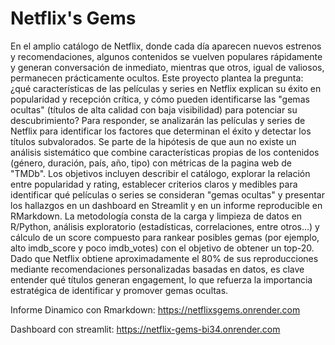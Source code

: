 # Netflix's Gems

En el amplio catálogo de Netflix, donde cada día aparecen nuevos estrenos y recomendaciones, algunos contenidos se vuelven populares rápidamente y generan conversación de inmediato, mientras que otros, igual de valiosos, permanecen prácticamente ocultos. Este proyecto plantea la pregunta: ¿qué características de las películas y series en Netflix explican su éxito en popularidad y recepción crítica, y cómo pueden identificarse las "gemas ocultas" (títulos de alta calidad con baja visibilidad) para potenciar su descubrimiento? Para responder, se analizarán las películas y series de Netflix para identificar los factores que determinan el éxito y detectar los títulos subvalorados. Se parte de la hipótesis de que aun no existe un análisis sistemático que combine características propias de los contenidos (género, duración, país, año, tipo) con métricas de la pagina web de "TMDb". Los objetivos incluyen describir el catálogo, explorar la relación entre popularidad y rating, establecer criterios claros y medibles para identificar qué películas o series se consideran "gemas ocultas" y presentar los hallazgos en un dashboard en Streamlit y en un informe reproducible en RMarkdown. La metodología consta de la carga y limpieza de datos en R/Python, análisis exploratorio (estadísticas, correlaciones, entre otros…) y cálculo de un score compuesto para rankear posibles gemas (por ejemplo, alto imdb_score y poco imdb_votes) con el objetivo de obtener un top-20. Dado que Netflix obtiene aproximadamente el 80% de sus reproducciones mediante recomendaciones personalizadas basadas en datos, es clave entender qué títulos generan engagement, lo que refuerza la importancia estratégica de identificar y promover gemas ocultas.

Informe Dinamico con Rmarkdown: https://netflixsgems.onrender.com

Dashboard con streamlit: https://netflix-gems-bi34.onrender.com
